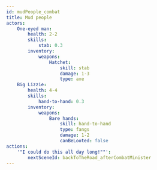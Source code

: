 ```yaml
---
id: mudPeople_combat
title: Mud people
actors:
    One-eyed man:
        health: 2-2
        skills:
            stab: 0.3
        inventory:
            weapons:
                Hatchet:
                    skill: stab
                    damage: 1-3
                    type: axe
    Big Lizzie:
        health: 4-4
        skills:
            hand-to-hand: 0.3
        inventory:
            weapons:
                Bare hands:
                    skill: hand-to-hand
                    type: fangs
                    damage: 1-2
                    canBeLooted: false
actions:
    '"I could do this all day long!""':
        nextSceneId: backToTheRoad_afterCombatMinister
---
```

